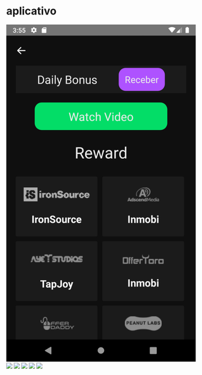 # aplicativo
![](/screenshot/Screenshot_1600876556.png)
<img src=”./screenshot/Screenshot_1600876563.png”>
<img src=”./screenshot/Screenshot_1600876568.png”>
<img src=”./screenshot/Screenshot_1600876576.png”>
<img src=”./screenshot/Screenshot_1600876572.png”>
<img src=”./screenshot/Screenshot_1600876579.png”>
